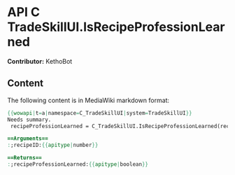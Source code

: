 # API C TradeSkillUI.IsRecipeProfessionLearned

**Contributor:** KethoBot

## Content

The following content is in MediaWiki markdown format:

```mediawiki
{{wowapi|t=a|namespace=C_TradeSkillUI|system=TradeSkillUI}}
Needs summary.
 recipeProfessionLearned = C_TradeSkillUI.IsRecipeProfessionLearned(recipeID)

==Arguments==
:;recipeID:{{apitype|number}}

==Returns==
:;recipeProfessionLearned:{{apitype|boolean}}
```
